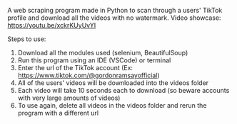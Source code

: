 A web scraping program made in Python to scan through a users' TikTok profile and download all the videos with no watermark.
Video showcase: https://youtu.be/xckrKUyUvYI

Steps to use:
1. Download all the modules used (selenium, BeautifulSoup)
2. Run this program using an IDE (VSCode) or terminal
3. Enter the url of the TikTok account (Ex: https://www.tiktok.com/@gordonramsayofficial)
4. All of the users' videos will be downloaded into the videos folder
5. Each video will take 10 seconds each to download (so beware accounts with very large amounts of videos)
6. To use again, delete all videos in the videos folder and rerun the program with a different url